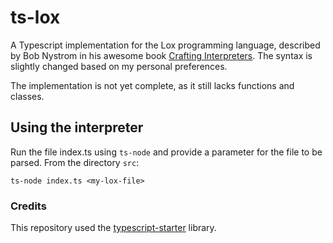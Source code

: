 # ts-lox

A Typescript implementation for the Lox programming language, described by Bob Nystrom in his awesome book [Crafting Interpreters](http://www.craftinginterpreters.com/). The syntax is slightly changed based on my personal preferences.

The implementation is not yet complete, as it still lacks functions and classes.

## Using the interpreter

Run the file index.ts using `ts-node` and provide a parameter for the file to be parsed. From the directory `src`:

    ts-node index.ts <my-lox-file>

### Credits
This repository used the [typescript-starter](https://github.com/bitjson/typescript-starter) library.
